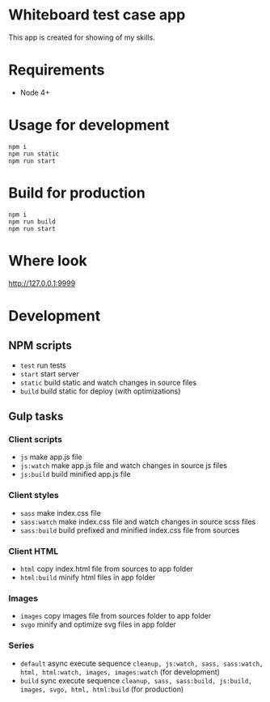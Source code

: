 # Whiteboard test case app
This app is created for showing of my skills.

# Requirements
- Node 4+

# Usage for development
    npm i
    npm run static
    npm run start

# Build for production
    npm i
    npm run build
    npm run start

# Where look
http://127.0.0.1:9999

# Development
## NPM scripts
- ```test``` run tests
- ```start``` start server
- ```static``` build static and watch changes in source files
- ```build``` build static for deploy (with optimizations)

## Gulp tasks
### Client scripts
- ```js``` make app.js file
- ```js:watch``` make app.js file and watch changes in source js files
- ```js:build``` build minified app.js file

### Client styles
- ```sass``` make index.css file
- ```sass:watch``` make index.css file and watch changes in source scss files
- ```sass:build``` build prefixed and minified index.css file from sources

### Client HTML
- ```html``` copy index.html file from sources to app folder
- ```html:build``` minify html files in app folder

### Images
- ```images``` copy images file from sources folder to app folder
- ```svgo``` minify and optimize svg files in app folder

### Series
- ```default``` async execute sequence ```cleanup, js:watch, sass, sass:watch, html, html:watch, images, images:watch``` (for development)
- ```build``` sync execute sequence ```cleanup, sass, sass:build, js:build, images, svgo, html, html:build``` (for production)
